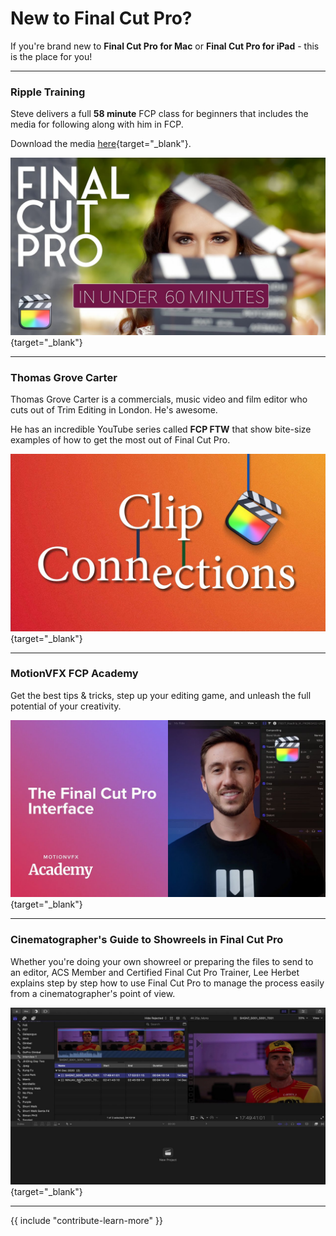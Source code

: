 # New to Final Cut Pro?

If you're brand new to **Final Cut Pro for Mac** or **Final Cut Pro for iPad** - this is the place for you!

---

### Ripple Training

Steve delivers a full **58 minute** FCP class for beginners that includes the media for following along with him in FCP.

Download the media [here](https://bit.ly/fcp-ripple-media){target="_blank"}.

[![](/static/ripple-learn.jpg)](https://www.youtube.com/watch?v=HqUP7Zgeuck){target="_blank"}

---

### Thomas Grove Carter

Thomas Grove Carter is a commercials, music video and film editor who cuts out of Trim Editing in London. He's awesome.

He has an incredible YouTube series called **FCP FTW** that show bite-size examples of how to get the most out of Final Cut Pro.

[![](/static/thomas-grove-carter.jpg)](https://www.youtube.com/playlist?list=PLk1S35P86TzPmcjybsLUcmDmbbyzsMa4A){target="_blank"}

---

### MotionVFX FCP Academy

Get the best tips & tricks, step up your editing game, and unleash the full potential of your creativity.

[![](/static/motionvfx-academy.jpg)](https://www.motionvfx.com/fcp-academy){target="_blank"}

---

### Cinematographer's Guide to Showreels in Final Cut Pro

Whether you're doing your own showreel or preparing the files to send to an editor, ACS Member and Certified Final Cut Pro Trainer, Lee Herbet explains step by step how to use Final Cut Pro to manage the process easily from a cinematographer's point of view.

[![](/static/cinematographer-guide.jpg)](https://www.youtube.com/watch?v=3f2j8qyvRdk){target="_blank"}

---

{{ include "contribute-learn-more" }}
